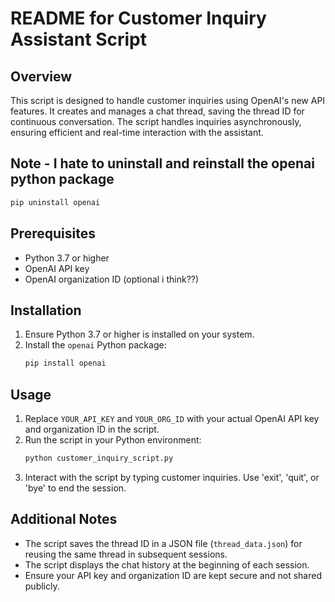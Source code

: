 
# README for Customer Inquiry Assistant Script

## Overview
This script is designed to handle customer inquiries using OpenAI's new API features. It creates and manages a chat thread, saving the thread ID for continuous conversation. The script handles inquiries asynchronously, ensuring efficient and real-time interaction with the assistant.

## Note - I hate to uninstall and reinstall the openai python package
```bash
pip uninstall openai
```

## Prerequisites
- Python 3.7 or higher
- OpenAI API key
- OpenAI organization ID (optional i think??)

## Installation
1. Ensure Python 3.7 or higher is installed on your system.
2. Install the `openai` Python package: 
   ```bash
   pip install openai
   ```

## Usage
1. Replace `YOUR_API_KEY` and `YOUR_ORG_ID` with your actual OpenAI API key and organization ID in the script.
2. Run the script in your Python environment:
   ```bash
   python customer_inquiry_script.py
   ```
3. Interact with the script by typing customer inquiries. Use 'exit', 'quit', or 'bye' to end the session.

## Additional Notes
- The script saves the thread ID in a JSON file (`thread_data.json`) for reusing the same thread in subsequent sessions.
- The script displays the chat history at the beginning of each session.
- Ensure your API key and organization ID are kept secure and not shared publicly.
